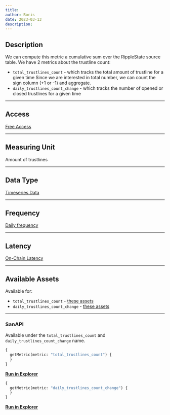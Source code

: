 ```yaml
---
title: 
author: Boris
date: 2023-03-13
description:
---
```


## Description

We can compute this metric a cumulative sum over the RippleState source table.
We have 2 metrics about the trustline count:
- `total_trustlines_count` - which tracks the total amount of trustline for a given time
Since we are interested in total number, we can count the sign column (+1 or -1) and aggregate.
- `daily_trustlines_count_change` - which tracks the number of opened or closed trustlines for a given time

---

## Access

[Free Access](/metrics/details/access#free-access)

---

## Measuring Unit

Amount of trustlines

---

## Data Type

[Timeseries Data](/metrics/details/data-type#timeseries-data)

---

## Frequency

[Daily frequency](/metrics/details/frequency/#daily-frequency)

---

## Latency

[On-Chain Latency](/metrics/details/latency#on-chain-latency)

---

## Available Assets

Available for:
- `total_trustlines_count` - [these assets](https://api.santiment.net/graphiql?variables=&query=%7B%0A%20%20getMetric(metric%3A%20%22total_trustlines_count%22)%20%7B%0A%20%20%20%20metadata%20%7B%0A%20%20%20%20%20%20availableSlugs%0A%20%20%20%20%7D%0A%20%20%7D%0A%7D%0A)
- `daily_trustlines_count_change` - [these assets](https://api.santiment.net/graphiql?variables=&query=%7B%0A%20%20getMetric(metric%3A%20%22daily_trustlines_count_change%22)%20%7B%0A%20%20%20%20metadata%20%7B%0A%20%20%20%20%20%20availableSlugs%0A%20%20%20%20%7D%0A%20%20%7D%0A%7D%0A)

---

### SanAPI

Available under the `total_trustlines_count` and `daily_trustlines_count_change` name.

```graphql
{
  getMetric(metric: "total_trustlines_count") {
  }
}
```

[**Run in Explorer**]()

```graphql
{
  getMetric(metric: "daily_trustlines_count_change") {
  }
}
```

[**Run in Explorer**]()
